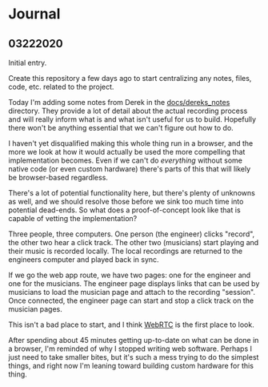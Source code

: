 # Journal

## 03222020

Initial entry.

Create this repository a few days ago to start centralizing any notes, files, code, etc. related to the project.  

Today I'm adding some notes from Derek in the [docs/dereks_notes](./docs/dereks/notes) directory.  They provide a lot of detail about the actual recording process and will really inform what is and what isn't useful for us to build.  Hopefully there won't be anything essential that we can't figure out how to do.

I haven't yet disqualified making this whole thing run in a browser, and the more we look at how it would actually be used the more compelling that implementation becomes.  Even if we can't do *everything* without some native code (or even custom hardware) there's parts of this that will likely be browser-based regardless.

There's a lot of potential functionality here, but there's plenty of unknowns as well, and we should resolve those before we sink too much time into potential dead-ends.  So what does a proof-of-concept look like that is capable of vetting the implementation?

Three people, three computers.  One person (the engineer) clicks "record", the other two hear a click track.  The other two (musicians) start playing and their music is recorded locally.  The local recordings are returned to the engineers computer and played back in sync.

If we go the web app route, we have two pages: one for the engineer and one for the musicians.  The engineer page displays links that can be used by musicians to load the musician page and attach to the recording "session".  Once connected, the engineer page can start and stop a click track on the musician pages.

This isn't a bad place to start, and I think [WebRTC](https://developer.mozilla.org/en-US/docs/Web/API/WebRTC_API) is the first place to look.

After spending about 45 minutes getting up-to-date on what can be done in a browser, I'm reminded of why I stopped writing web software.  Perhaps I just need to take smaller bites, but it's such a mess trying to do the simplest things, and right now I'm leaning toward building custom hardware for this thing.
